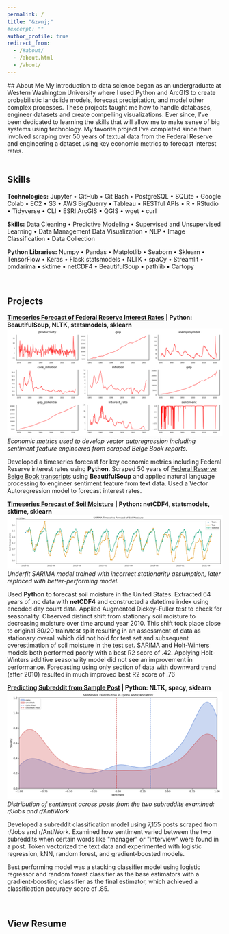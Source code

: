 ```yaml
---
permalink: /
title: "&zwnj;"
#excerpt: ""
author_profile: true
redirect_from: 
  - /#about/
  - /about.html
  - /about/
---
```

<div id="about"></div>
<!-- {#about} -->
## About Me
My introduction to data science began as an undergraduate at Western Washington University where I used Python and ArcGIS to create probabilistic landslide models, forecast precipitation, and model other complex processes. These projects taught me how to handle databases, engineer datasets and create compelling visualizations. Ever since, I’ve been dedicated to learning the skills that will allow me to make sense of big systems using technology. My favorite project I’ve completed since then involved scraping over 50 years of textual data from the Federal Reserve and engineering a dataset using key economic metrics to forecast interest rates.
<div id="skills"></div>
<!-- {#skills} -->
&nbsp;

## Skills
**Technologies:** Jupyter • GitHub • Git Bash • PostgreSQL • SQLite • Google Colab • EC2 • S3 • AWS BigQuerry • Tableau • RESTful APIs • R • RStudio • Tidyverse • CLI • ESRI ArcGIS • QGIS • wget • curl&nbsp;

**Skills:** Data Cleaning • Predictive Modeling • Supervised and Unsupervised Learning • Data Management Data Visualization • NLP • Image Classification • Data Collection
&nbsp;

**Python Libraries:** Numpy • Pandas • Matplotlib • Seaborn • Sklearn • TensorFlow • Keras • Flask statsmodels • NLTK • spaCy • Streamlit • pmdarima • sktime • netCDF4 • BeautifulSoup • pathlib • Cartopy
<div id="projects"></div>
<!-- {projects} -->
&nbsp;

## Projects
**[Timeseries Forecast of Federal Reserve Interest Rates](https://github.com/DanielGroneberg/DSI-Project-5) | Python: BeautifulSoup, NLTK, statsmodels, sklearn**
![Economic Metrics](/images/plots.png)
*Economic metrics used to develop vector autoregression including sentiment feature engineered from scraped Beige Book reports.*

Developed a timeseries forecast for key economic metrics including Federal Reserve interest rates using **Python**. Scraped 50 years of [Federal Reserve Beige Book transcripts](https://www.minneapolisfed.org/region-and-community/regional-economic-indicators/beige-book-archive) using **BeautifulSoup** and applied natural language processing to engineer sentiment feature from text data. Used a Vector Autoregression model to forecast interest rates.

**[Timeseries Forecast of Soil Moisture](https://github.com/DanielGroneberg/Climate_Group_Project) | Python: netCDF4, statsmodels, sktime, sklearn**
![SARIMA Model](/images/Sarima_overall.png)
*Underfit SARIMA model trained with incorrect stationarity assumption, later replaced with better-performing model.*

Used **Python** to forecast soil moisture in the United States. Extracted 64 years of .nc data with **netCDF4** and constructed a datetime index using encoded day count data. Applied Augmented Dickey–Fuller test to check for seasonality. Observed distinct shift from stationary soil moisture to decreasing moisture over time around year 2010. This shift took place close to original 80/20 train/test split resulting in an assessment of data as stationary overall which did not hold for test set and subsequent overestimation of soil moisture in the test set. SARIMA and Holt-Winters models both performed poorly with a best R2 score of .42. Applying Holt-Winters additive seasonality model did not see an improvement in performance. Forecasting using only section of data with downward trend (after 2010) resulted in much improved best R2 score of .76

**[Predicting Subreddit from Sample Post](https://github.com/DanielGroneberg/Predicting-Subreddit-from-Sample-Post) | Python: NLTK, spacy, sklearn**
![Economic Metrics](/images/sentiment_distribution_by_sub.png)
*Distribution of sentiment across posts from the two subreddits examined: r/Jobs and r/AntiWork*

Developed a subreddit classification model using 7,155 posts scraped from r/Jobs and r/AntiWork. Examined how sentiment varied between the two subreddits when certain words like "manager" or "interview" were found in a post. Token vectorized the text data and experimented with logistic regression, kNN, random forest, and gradient-boosted models.

Best performing model was a stacking classifier model using logistic regressor and random forest classifier as the base estimators with a gradient-boosting classifier as the final estimator, which achieved a classification accuracy score of .85.
<div id="resume"></div>
<!-- {#resume} -->
&nbsp;

## View Resume
<object data="{{ site.url }}{{ site.baseurl }}/files/daniel_groneberg_dsi_resume_template.pdf" width="900" height="900" type="application/pdf" class="resume"></object>
